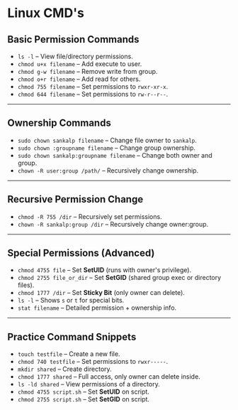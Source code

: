 # Linux CMD's

##  Basic Permission Commands
- `ls -l` – View file/directory permissions.
- `chmod u+x filename` – Add execute to user.
- `chmod g-w filename` – Remove write from group.
- `chmod o+r filename` – Add read for others.
- `chmod 755 filename` – Set permissions to `rwxr-xr-x`.
- `chmod 644 filename` – Set permissions to `rw-r--r--`.

---

##  Ownership Commands
- `sudo chown sankalp filename` – Change file owner to `sankalp`.
- `sudo chown :groupname filename` – Change group ownership.
- `sudo chown sankalp:groupname filename` – Change both owner and group.
- `chown -R user:group /path/` – Recursively change ownership.

---

## Recursive Permission Change
- `chmod -R 755 /dir` – Recursively set permissions.
- `chown -R sankalp:group /dir` – Recursively change owner:group.

---

## Special Permissions (Advanced)
- `chmod 4755 file` – Set **SetUID** (runs with owner's privilege).
- `chmod 2755 file_or_dir` – Set **SetGID** (shared group exec or directory files).
- `chmod 1777 /dir` – Set **Sticky Bit** (only owner can delete).
- `ls -l` – Shows `s` or `t` for special bits.
- `stat filename` – Detailed permission + ownership info.

---

## Practice Command Snippets
- `touch testfile` – Create a new file.
- `chmod 740 testfile` – Set permissions to `rwxr-----`.
- `mkdir shared` – Create directory.
- `chmod 1777 shared` – Full access, only owner can delete inside.
- `ls -ld shared` – View permissions of a directory.
- `chmod 4755 script.sh` – Set **SetUID** on script.
- `chmod 2755 script.sh` – Set **SetGID** on script.
